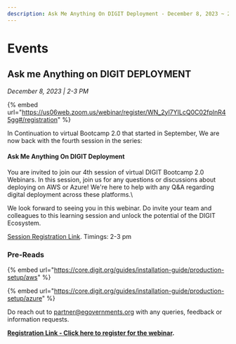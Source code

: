 ```yaml
---
description: Ask Me Anything On DIGIT Deployment - December 8, 2023 ~ 2 PM to 3 PM
---
```


# Events

## Ask me Anything on DIGIT DEPLOYMENT

_December 8, 2023 | 2-3 PM_

{% embed url="https://us06web.zoom.us/webinar/register/WN_2yl7YILcQ0C02fplnR45gg#/registration" %}

In Continuation to virtual Bootcamp 2.0 that started in September, We are now back with the fourth session in the series:

#### Ask Me Anything On DIGIT Deployment

You are invited to join our 4th session of virtual DIGIT Bootcamp 2.0 Webinars. In this session, join us for any questions or discussions about deploying on AWS or Azure! We're here to help with any Q\&A regarding digital deployment across these platforms.\


We look forward to seeing you in this webinar. Do invite your team and colleagues to this learning session and unlock the potential of the DIGIT Ecosystem.

[Session Registration Link](https://us06web.zoom.us/webinar/register/WN\_2yl7YILcQ0C02fplnR45gg). Timings: 2-3 pm&#x20;

### **Pre-Reads**

{% embed url="https://core.digit.org/guides/installation-guide/production-setup/aws" %}

{% embed url="https://core.digit.org/guides/installation-guide/production-setup/azure" %}

Do reach out to [partner@egovernments.org](mailto:partner@egovernments.org) with any queries, feedback or information requests.

[**Registration Link - Click here to register for the webinar**](https://us06web.zoom.us/webinar/register/WN\_2yl7YILcQ0C02fplnR45gg)**.**
